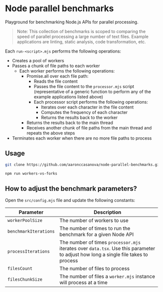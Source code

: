 # Node parallel benchmarks

Playground for benchmarking Node.js APIs for parallel processing.

> Note: This collection of benchmarks is scoped to comparing the speed of parallel processing a large number of text files. Example applications are linting, static analysis, code transformation, etc.

Each `run-<script>.mjs` performs the following operations:

- Creates a pool of workers
- Passes a chunk of file paths to each worker
  - Each worker performs the following operations:
    - Promise.all over each file path:
      - Reads the file content
      - Passes the file content to the `processor.mjs` script (representative of a generic function to perform any of the example applications listed above)
      - Each processor script performs the following operations:
        - Iterates over each character in the file content
        - Computes the frequency of each character
        - Returns the results back to the worker
    - Returns the results back to the main thread
    - Receives another chunk of file paths from the main thread and repeats the above steps
- Terminates each worker when there are no more file paths to process

## Usage

```sh
git clone https://github.com/aaronccasanova/node-parallel-benchmarks.git
```

```sh
npm run workers-vs-forks
```

## How to adjust the benchmark parameters?

Open the `src/config.mjs` file and update the following constants:

| Parameter | Description |
| --- | --- |
| `workerPoolSize` | The number of workers to use |
| `benchmarkIterations` | The number of times to run the benchmark for a given Node API |
| `processIterations` | The number of times `processor.mjs` iterates over `data.tsx`. Use this parameter to adjust how long a single file takes to process |
| `filesCount` | The number of files to process |
| `filesChunkSize` | The number of files a `worker.mjs` instance will process at a time |

